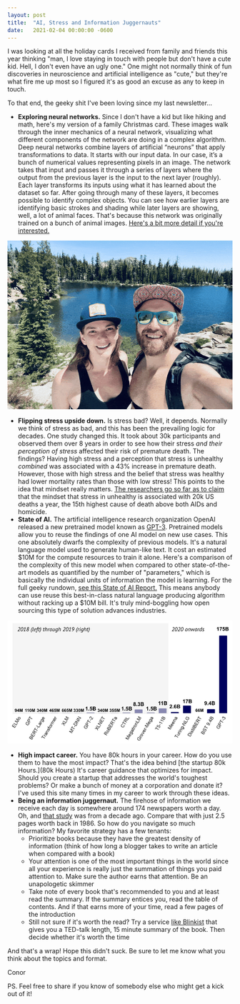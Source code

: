 ```yaml
---
layout: post
title:  "AI, Stress and Information Juggernauts"
date:   2021-02-04 00:00:00 -0600
---
```


I was looking at all the holiday cards I received from family and friends this year thinking "man, I love staying in touch with people but don't have a cute kid. Hell, I don't even have an ugly one."  One might not normally think of fun discoveries in neuroscience and artificial intelligence as "cute," but they're what fire me up most so I figured it's as good an excuse as any to keep in touch.

To that end, the geeky shit I've been loving since my last newsletter...

* **Exploring neural networks.**  Since I don't have a kid but like hiking and math, here's my version of a family Christmas card.  These images walk through the inner mechanics of a neural network, visualizing what different components of the network are doing in a complex algorithm.  Deep neural networks combine layers of artificial “neurons” that apply transformations to data. It starts with our input data. In our case, it’s a bunch of numerical values representing pixels in an image. The network takes that input and passes it through a series of layers where the output from the previous layer is the input to the next layer (roughly). Each layer transforms its inputs using what it has learned about the dataset so far. After going through many of these layers, it becomes possible to identify complex objects.  You can see how earlier layers are identifying basic strokes and shading while later layers are showing, well, a lot of animal faces.  That's because this network was originally trained on a bunch of animal images.  [Here's a bit more detail if you're interested.](https://conorbmurphy.com/2021/01/13/Exploring-Neural-Networks.html)

![Visualizing NNs](/images/couple_image_combined_compressed.gif)
* **Flipping stress upside down.**  Is stress bad?  Well, it depends.  Normally we think of stress as bad, and this has been the prevailing logic for decades.  One study changed this. It took about 30k participants and observed them over 8 years in order to see how their stress _and their perception of stress_ affected their risk of premature death. The findings? Having high stress and a perception that stress is unhealthy _combined_ was associated with a 43% increase in premature death. However, those with high stress and the belief that stress was healthy had lower mortality rates than those with low stress! This points to the idea that mindset really matters. [The researchers go so far as to claim](https://pubmed.ncbi.nlm.nih.gov/22201278/) that the mindset that stress in unhealthy is associated with 20k US deaths a year, the 15th highest cause of death above both AIDs and homicide.
* **State of AI.** The artificial intelligence research organization OpenAI released a new pretrained model known as [GPT-3](https://en.wikipedia.org/wiki/GPT-3).  Pretrained models allow you to reuse the findings of one AI model on new use cases.  This one absolutely dwarfs the complexity of previous models.  It's a natural language model used to generate human-like text.  It cost an estimated $10M for the compute resources to train it alone.  Here's a comparison of the complexity of this new model when compared to other state-of-the-art models as quantified by the number of "parameters," which is basically the individual units of information the model is learning.  For the full geeky rundown, [see this State of AI Report.](https://docs.google.com/presentation/d/1ZUimafgXCBSLsgbacd6-a-dqO7yLyzIl1ZJbiCBUUT4/edit#slide=id.g557254d430_0_0) This means anybody can use reuse this best-in-class natural language producing algorithm without racking up a $10M bill. It's truly mind-boggling how open sourcing this type of solution advances industries.

![State of AI](/images/state-of-ai.png)
* **High impact career.**  You have 80k hours in your career. How do you use them to have the most impact? That's the idea behind [the startup 80k Hours.](80k Hours) It's career guidance that optimizes for impact. Should you create a startup that addresses the world's toughest problems? Or make a bunch of money at a corporation and donate it? I've used this site many times in my career to work through these ideas.
* **Being an information juggernaut.**  The firehose of information we receive each day is somewhere around 174 newspapers worth a day.  Oh, and [that study](https://www.telegraph.co.uk/news/science/science-news/8316534/Welcome-to-the-information-age-174-newspapers-a-day.html) was from a decade ago.  Compare that with just 2.5 pages worth back in 1986.  So how do you navigate so much information?  My favorite strategy has a few tenants:
  - Prioritize books because they have the greatest density of information (think of how long a blogger takes to write an article when compared with a book)
  - Your attention is one of the most important things in the world since all your experience is really just the summation of things you paid attention to.  Make sure the author earns that attention. Be an unapologetic skimmer
  - Take note of every book that's recommended to you and at least read the summary.  If the summary entices you, read the table of contents.  And if that earns more of your time, read a few pages of the introduction
  - Still not sure if it's worth the read?  Try a service [like Blinkist](https://www.blinkist.com/) that gives you a TED-talk length, 15 minute summary of the book.  Then decide whether it's worth the time

And that's a wrap! Hope this didn't suck. Be sure to let me know what you think about the topics and format.

Conor

PS. Feel free to share if you know of somebody else who might get a kick out of it!
